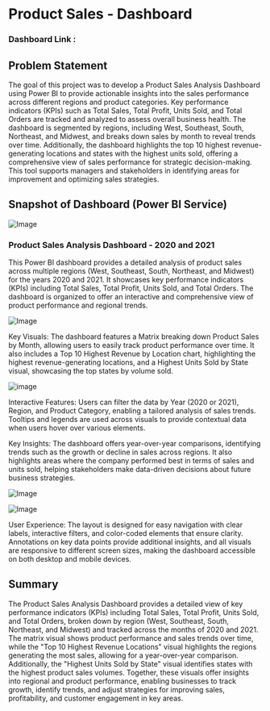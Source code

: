 # Product Sales - Dashboard

### Dashboard Link : 

## Problem Statement

The goal of this project was to develop a Product Sales Analysis Dashboard using Power BI to provide actionable insights into the sales performance across different regions and product categories. Key performance indicators (KPIs) such as Total Sales, Total Profit, Units Sold, and Total Orders are tracked and analyzed to assess overall business health. The dashboard is segmented by regions, including West, Southeast, South, Northeast, and Midwest, and breaks down sales by month to reveal trends over time. Additionally, the dashboard highlights the top 10 highest revenue-generating locations and states with the highest units sold, offering a comprehensive view of sales performance for strategic decision-making. This tool supports managers and stakeholders in identifying areas for improvement and optimizing sales strategies.

## Snapshot of Dashboard (Power BI Service)

![Image](https://github.com/user-attachments/assets/3657f498-c1e5-4569-8de4-979607861ea7)


### Product Sales Analysis Dashboard - 2020 and 2021
This Power BI dashboard provides a detailed analysis of product sales across multiple regions (West, Southeast, South, Northeast, and Midwest) for the years 2020 and 2021. It showcases key performance indicators (KPIs) including Total Sales, Total Profit, Units Sold, and Total Orders. The dashboard is organized to offer an interactive and comprehensive view of product performance and regional trends.

![Image](https://github.com/user-attachments/assets/85b4fcf1-f182-44c2-ab68-8cc29e0b109a)

Key Visuals: The dashboard features a Matrix breaking down Product Sales by Month, allowing users to easily track product performance over time. It also includes a Top 10 Highest Revenue by Location chart, highlighting the highest revenue-generating locations, and a Highest Units Sold by State visual, showcasing the top states by volume sold.

![image](https://github.com/user-attachments/assets/97776c9d-6def-4844-b99b-d311f2dd0cfc)


Interactive Features: Users can filter the data by Year (2020 or 2021), Region, and Product Category, enabling a tailored analysis of sales trends. Tooltips and legends are used across visuals to provide contextual data when users hover over various elements.

Key Insights: The dashboard offers year-over-year comparisons, identifying trends such as the growth or decline in sales across regions. It also highlights areas where the company performed best in terms of sales and units sold, helping stakeholders make data-driven decisions about future business strategies.

![Image](https://github.com/user-attachments/assets/3ed46f5e-6361-4c78-b2dd-16338e04ed84)

![Image](https://github.com/user-attachments/assets/3c896f30-4985-4478-ab30-d206446103ce)

User Experience: The layout is designed for easy navigation with clear labels, interactive filters, and color-coded elements that ensure clarity. Annotations on key data points provide additional insights, and all visuals are responsive to different screen sizes, making the dashboard accessible on both desktop and mobile devices.



## Summary
The Product Sales Analysis Dashboard provides a detailed view of key performance indicators (KPIs) including Total Sales, Total Profit, Units Sold, and Total Orders, broken down by region (West, Southeast, South, Northeast, and Midwest) and tracked across the months of 2020 and 2021. The matrix visual shows product performance and sales trends over time, while the "Top 10 Highest Revenue Locations" visual highlights the regions generating the most sales, allowing for a year-over-year comparison. Additionally, the "Highest Units Sold by State" visual identifies states with the highest product sales volumes. Together, these visuals offer insights into regional and product performance, enabling businesses to track growth, identify trends, and adjust strategies for improving sales, profitability, and customer engagement in key areas.
